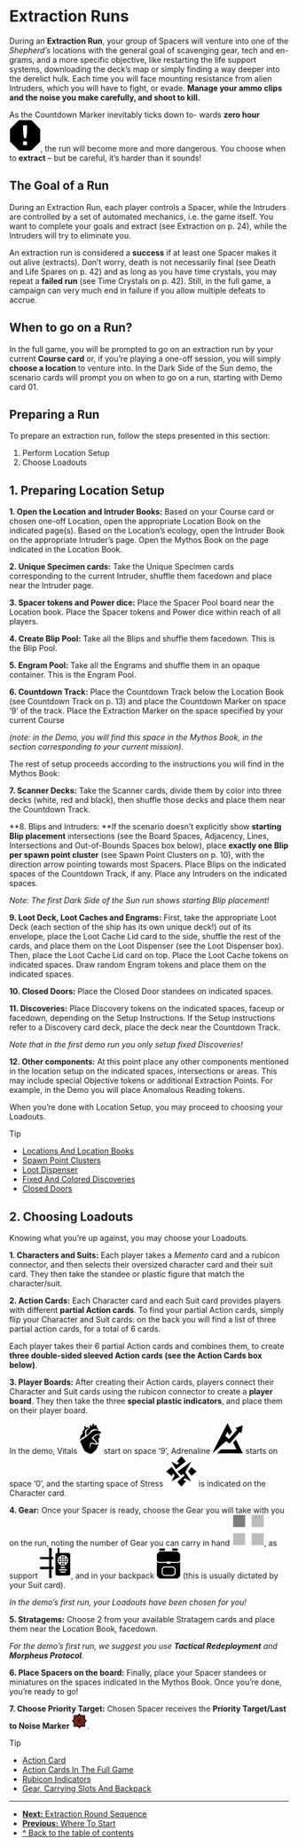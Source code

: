 # Extraction Runs

During an **Extraction Run**, your group of Spacers
will venture into one of the *Shepherd’s* locations with
the general goal of scavenging gear, tech and en-
grams, and a more specific objective, like restarting
the life support systems, downloading the deck’s
map or simply finding a way deeper into the derelict
hulk. Each time you will face mounting resistance
from alien Intruders, which you will have to fight,
or evade. **Manage your ammo clips and the noise
you make carefully, and shoot to kill.**

As the Countdown Marker inevitably ticks down to-
wards **zero hour ![Zero Hour Icon](svg/icon-zero-hour.svg)**, the run will become more and
more dangerous. You choose when to **extract** – but
be careful, it’s harder than it sounds!

## The Goal of a Run

During an Extraction Run, each player controls
a Spacer, while the Intruders are controlled by a set
of automated mechanics, i.e. the game itself.
You want to complete your goals and extract (see
Extraction on p. 24), while the Intruders will try
to eliminate you.

An extraction run is considered a **success** if at least
one Spacer makes it out alive (extracts). Don’t worry,
death is not necessarily final (see Death and Life Spares
on p. 42) and as long as you have time crystals, you
may repeat a **failed run** (see Time Crystals on p. 42).
Still, in the full game, a campaign can very much end
in failure if you allow multiple defeats to accrue.

## When to go on a Run?

In the full game, you will be prompted to go on an
extraction run by your current **Course card** or, if
you’re playing a one-off session, you will simply
**choose a location** to venture into. In the Dark Side
of the Sun demo, the scenario cards will prompt you
on when to go on a run, starting with Demo card 01.

## Preparing a Run

To prepare an extraction run, follow the steps
presented in this section:

1. Perform Location Setup
2. Choose Loadouts

## 1. Preparing Location Setup

**1. Open the Location and Intruder Books:** Based on
your Course card or chosen one-off Location, open
the appropriate Location Book on the indicated
page(s). Based on the Location’s ecology, open the
Intruder Book on the appropriate Intruder’s page.
Open the Mythos Book on the page indicated in the
Location Book.

**2. Unique Specimen cards:** Take the Unique
Specimen cards corresponding to the current
Intruder, shuffle them facedown and place near
the Intruder page.

**3. Spacer tokens and Power dice:** Place the Spacer
Pool board near the Location book. Place the Spacer
tokens and Power dice within reach of all players.

**4. Create Blip Pool:** Take all the Blips and shuffle
them facedown. This is the Blip Pool.

**5. Engram Pool:** Take all the Engrams and shuffle
them in an opaque container. This is the Engram Pool.

**6. Countdown Track:** Place the Countdown Track
below the Location Book (see Countdown Track on
p. 13) and place the Countdown Marker on space
‘9’ of the track. Place the Extraction Marker on the
space specified by your current Course 

*(note: in the Demo, you will find this space in the
Mythos Book, in the section corresponding
to your current mission)*.

The rest of setup proceeds according to the instructions you will find in the Mythos Book:

**7. Scanner Decks:** Take the Scanner cards, divide
them by color into three decks (white, red and black),
then shuffle those decks and place them near the
Countdown Track.

**8. Blips and Intruders: **If the scenario doesn’t explicitly show **starting Blip placement** intersections
(see the Board Spaces, Adjacency, Lines, Intersections and Out-of-Bounds Spaces box below), place
**exactly one Blip per spawn point cluster** (see
Spawn Point Clusters on p. 10), with the direction
arrow pointing towards most Spacers. Place Blips
on the indicated spaces of the Countdown Track,
if any. Place any Intruders on the indicated spaces.

*Note: The first Dark Side of the Sun run shows starting Blip
placement!*

**9. Loot Deck, Loot Caches and Engrams:** First,
take the appropriate Loot Deck (each section of the
ship has its own unique deck!) out of its envelope,
place the Loot Cache Lid card to the side, shuffle the
rest of the cards, and place them on the Loot Dispenser (see the Loot Dispenser box). Then, place the
Loot Cache Lid card on top. Place the Loot Cache
tokens on indicated spaces. Draw random Engram
tokens and place them on the indicated spaces.

**10. Closed Doors:** Place the Closed Door standees
on indicated spaces.

**11. Discoveries:** Place Discovery tokens on the
indicated spaces, faceup or facedown, depending
on the Setup Instructions. If the Setup instructions
refer to a Discovery card deck, place the deck near
the Countdown Track.

*Note that in the first demo run you only setup
fixed Discoveries!*

**12. Other components:** At this point place any other components mentioned in the location setup on
the indicated spaces, intersections or areas. This
may include special Objective tokens or additional
Extraction Points. For example, in the Demo you will
place Anomalous Reading tokens.

When you’re done with Location Setup, you may
proceed to choosing your Loadouts.

> [!TIP]
> - [Locations And Location Books](locations-and-location-books.md)
> - [Spawn Point Clusters](spawn-point-clusters.md)
> - [Loot Dispenser](loot-dispenser.md)
> - [Fixed And Colored Discoveries](fixed-and-colored-discoveries.md)
> - [Closed Doors](closed-doors.md)

## 2. Choosing Loadouts

Knowing what you’re up against, you may choose
your Loadouts.

**1. Characters and Suits:** Each player takes a *Memento* card and a rubicon connector, and then selects their oversized character card and their suit
card. They then take the standee or plastic figure
that match the character/suit.

**2. Action Cards:** Each Character card and each Suit
card provides players with different **partial Action
cards**. To find your partial Action cards, simply flip
your Character and Suit cards: on the back you will
find a list of three partial action cards, for a total of
6 cards.

Each player takes their 6 partial Action cards and
combines them, to create **three double-sided
sleeved Action cards (see the Action Cards box
below)**.

**3. Player Boards:** After creating their Action cards,
players connect their Character and Suit cards using the rubicon connector to create a **player board**.
They then take the three **special plastic indicators**, and place them on their player board.

In the demo, Vitals ![Vitals Icon](svg/icon-vitals.svg) start on space ‘9’, Adrenaline ![Adrenaline Icon](svg/icon-adrenaline.svg) 
starts on space ‘0’, and the starting space of
Stress ![Stress Icon](svg/icon-stress.svg) is indicated on the Character card.

**4. Gear:** Once your Spacer is ready, choose the
Gear you will take with you on the run, noting the
number of Gear you can carry in hand ![Hand Slots Icon](svg/icon-hand-slots.svg), as support ![Slots Icon](svg/icon-slots.svg "Slots"), and in your backpack ![Backpack Icon](svg/icon-backpack.svg "Slots") (this is usually dictated by your Suit card).

*In the demo’s first run, your Loadouts have been
chosen for you!*

**5. Stratagems:** Choose 2 from your available Stratagem cards and place them near the Location Book,
facedown.

*For the demo’s first run, we suggest you use **Tactical Redeployment** and **Morpheus Protocol**.*

**6. Place Spacers on the board:** Finally, place your
Spacer standees or miniatures on the spaces indicated in the Mythos Book. Once you’re done, you’re
ready to go!

**7. Choose Priority Target:** Chosen Spacer receives
the **Priority Target/Last to Noise Marker** ![Priority Target Icon](img/icon-target.png).

> [!TIP]
> - [Action Card](action-card.md)
> - [Action Cards In The Full Game](action-cards-in-the-full-game.md)
> - [Rubicon Indicators](rubicon-indicators.md)
> - [Gear, Carrying Slots And Backpack](gear-carrying-slots-and-backpack.md)

---
- [**Next:** Extraction Round Sequence](extraction-round-sequence.md)
- [**Previous:** Where To Start](where-to-start.md)
- [**^** Back to the table of contents](README.md)